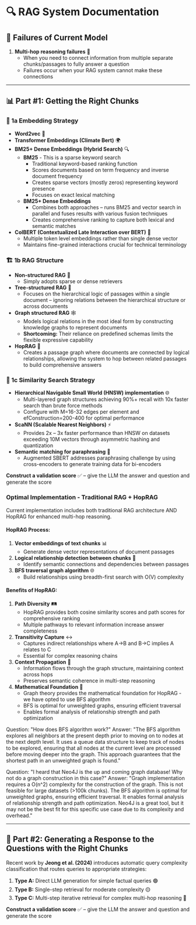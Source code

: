 # 🔍 RAG System Documentation

## 🚨 Failures of Current Model
1. **Multi-hop reasoning failures** 🔗
   - When you need to connect information from multiple separate chunks/passages to fully answer a question
   - Failures occur when your RAG system cannot make these connections

---

## 📊 Part #1: Getting the Right Chunks

### 🧠 1a Embedding Strategy 
- **Word2vec** 📝
- **Transformer Embeddings (Climate Bert)** 🌍
- **BM25+ Dense Embeddings (Hybrid Search)** 🔍
  - **BM25** - This is a sparse keyword search
    - Traditional keyword-based ranking function 
    - Scores documents based on term frequency and inverse document frequency 
    - Creates sparse vectors (mostly zeros) representing keyword presence 
    - Focuses on exact lexical matching
  - **BM25+ Dense Embeddings**
    - Combines both approaches – runs BM25 and vector search in parallel and fuses results with various fusion techniques
    - Creates comprehensive ranking to capture both lexical and semantic matches
- **ColBERT (Contextualized Late Interaction over BERT)** 🤖
  - Multiple token level embeddings rather than single dense vector
  - Maintains fine-grained interactions crucial for technical terminology

### 🏗️ 1b RAG Structure
- **Non-structured RAG** 📄
  - Simply adopts sparse or dense retrievers
- **Tree-structured RAG** 🌳
  - Focuses on the hierarchical logic of passages within a single document – ignoring relations between the hierarchical structure or across documents
- **Graph structured RAG** 🕸️
  - Models logical relations in the most ideal form by constructing knowledge graphs to represent documents
  - **Shortcoming:** Their reliance on predefined schemas limits the flexible expressive capability
- **HopRAG** 🦘
  - Creates a passage graph where documents are connected by logical relationships, allowing the system to hop between related passages to build comprehensive answers

### 🎯 1c Similarity Search Strategy
- **Hierarchical Navigable Small World (HNSW) implementation** 🌐
  - Multi-layered graph structures achieving 90%+ recall with 10x faster search than brute force methods
  - Configure with M=16-32 edges per element and efConstruction=200-400 for optimal performance
- **ScaNN (Scalable Nearest Neighbors)** ⚡
  - Provides 2x – 3x faster performance than HNSW on datasets exceeding 10M vectors through asymmetric hashing and quantization
- **Semantic matching for paraphrasing** 💬
  - Augmented SBERT addresses paraphrasing challenge by using cross-encoders to generate training data for bi-encoders

**Construct a validation score** ✅ – give the LLM the answer and question and generate the score 

### **Optimal Implementation - Traditional RAG + HopRAG**

Current implementation includes both traditional RAG architecture AND HopRAG for enhanced multi-hop reasoning.

#### HopRAG Process:
1. **Vector embeddings of text chunks** 📊
   - Generate dense vector representations of document passages
2. **Logical relationship detection between chunks** 🔗
   - Identify semantic connections and dependencies between passages
3. **BFS traversal graph algorithm** 🌐
   - Build relationships using breadth-first search with O(V) complexity

#### Benefits of HopRAG:
1. **Path Diversity** 🛤️
   - HopRAG provides both cosine similarity scores and path scores for comprehensive ranking
   - Multiple pathways to relevant information increase answer completeness
2. **Transitivity Capture** ↔️
   - Captures indirect relationships where A→B and B→C implies A relates to C
   - Essential for complex reasoning chains
3. **Context Propagation** 📡
   - Information flows through the graph structure, maintaining context across hops
   - Preserves semantic coherence in multi-step reasoning
4. **Mathematical Foundation** 🔢
   - Graph theory provides the mathematical foundation for HopRAG - we have opted to use BFS algorithm
   - BFS is optimal for unweighted graphs, ensuring efficient traversal
   - Enables formal analysis of relationship strength and path optimization

Question: "How does BFS algorithm work?"
Answer: "The BFS algorithm explores all neighbors at the present depth prior to moving on to nodes at the next depth level. It uses a queue data structure to keep track of nodes to be explored, ensuring that all nodes at the current level are processed before moving deeper into the graph. This approach guarantees that the shortest path in an unweighted graph is found."

Question: "I heard that Neo4J is the up and coming graph database! Why not do a graph construction in this case?"
Answer: "Graph implementation requires a O(n^2) complexity for the construction of the graph. This is not feasible for large datasets (>100k chunks). The BFS algorithm is optimal for unweighted graphs, ensuring efficient traversal. It enables formal analysis of relationship strength and path optimization. Neo4J is a great tool, but it may not be the best fit for this specific use case due to its complexity and overhead."

---

## 💭 Part #2: Generating a Response to the Questions with the Right Chunks

Recent work by **Jeong et al. (2024)** introduces automatic query complexity classification that routes queries to appropriate strategies:

1. **Type A:** Direct LLM generation for simple factual queries 🟢
2. **Type B:** Single-step retrieval for moderate complexity 🟡
3. **Type C:** Multi-step iterative retrieval for complex multi-hop reasoning 🔴

**Construct a validation score** ✅ – give the LLM the answer and question and generate the score